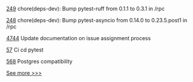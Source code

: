 
[249](https://github.com/hyperledger/aries-acapy-plugins/pull/249) chore(deps-dev): Bump pytest-ruff from 0.1.1 to 0.3.1 in /rpc

[248](https://github.com/hyperledger/aries-acapy-plugins/pull/248) chore(deps-dev): Bump pytest-asyncio from 0.14.0 to 0.23.5.post1 in /rpc

[4744](https://github.com/hyperledger/fabric/pull/4744) Update documentation on issue assignment process

[57](https://github.com/hyperledger-labs/did-webs-resolver/pull/57) Ci cd pytest

[568](https://github.com/hyperledger-labs/fabric-token-sdk/pull/568) Postgres compatibility


[See more >>>](https://start-here.hyperledger.org/pull-requests)

